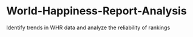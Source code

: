 # World-Happiness-Report-Analysis
Identify trends in WHR data and analyze the reliability of rankings
